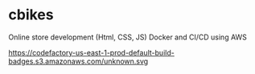 # cbikes
Online store development (Html, CSS, JS)
Docker and CI/CD using AWS

https://codefactory-us-east-1-prod-default-build-badges.s3.amazonaws.com/unknown.svg
